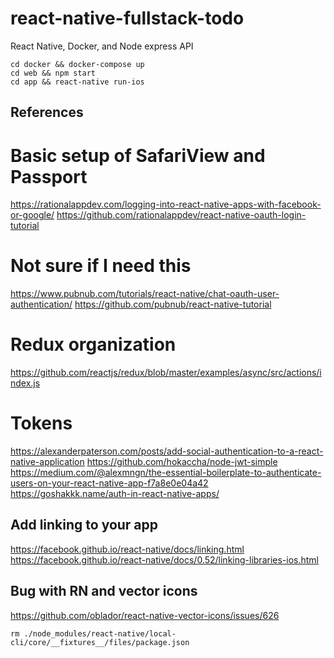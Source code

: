 # react-native-fullstack-todo
React Native, Docker, and Node express API

```
cd docker && docker-compose up
cd web && npm start
cd app && react-native run-ios
```

## References
# Basic setup of SafariView and Passport
https://rationalappdev.com/logging-into-react-native-apps-with-facebook-or-google/
https://github.com/rationalappdev/react-native-oauth-login-tutorial

# Not sure if I need this
https://www.pubnub.com/tutorials/react-native/chat-oauth-user-authentication/
https://github.com/pubnub/react-native-tutorial

# Redux organization
https://github.com/reactjs/redux/blob/master/examples/async/src/actions/index.js

# Tokens
https://alexanderpaterson.com/posts/add-social-authentication-to-a-react-native-application
https://github.com/hokaccha/node-jwt-simple
https://medium.com/@alexmngn/the-essential-boilerplate-to-authenticate-users-on-your-react-native-app-f7a8e0e04a42
https://goshakkk.name/auth-in-react-native-apps/

## Add linking to your app
https://facebook.github.io/react-native/docs/linking.html
https://facebook.github.io/react-native/docs/0.52/linking-libraries-ios.html

## Bug with RN and vector icons
https://github.com/oblador/react-native-vector-icons/issues/626

```
rm ./node_modules/react-native/local-cli/core/__fixtures__/files/package.json
```

